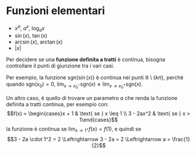 # Funzioni elementari

- $x^a$, $a^x$, $\log_a x$
- $\sin(x)$, $\tan(x)$
- $\arcsin(x)$, $\arctan(x)$
- $|x|$

Per decidere se una **funzione definita a tratti** è continua, bisogna controllare il punti di giunzione tra i vari casi.

Per esempio, la funzione $\mathrm{sgn}(\sin(x))$ è continua nei punti $\mathbb{R} \setminus \{k\pi\}$, perchè quando $\mathrm{sgn}(x_0) = 0$, $\lim_{x \to x_0^-} \mathrm{sgn}(x) \neq \lim_{x \to x_0^+} \mathrm{sgn}(x)$.

Un altro caso, è quello di trovare un parametro $a$ che renda la funzione definita a tratti continua, per esempio con:
$$f(x) = \begin{cases}x + 1 & \text{ se } x \leq 1 \\ 3 - 2ax^2 & \text{ se } x > 1\end{cases}$$
la funzione è continua se $\lim_{x \to 1^+} f(x) = f(1)$, e quindi se
$$3 - 2a \cdot 1^2 = 2 \Leftrightarrow 3 - 2a = 2 \Leftrightarrow a = \frac{1}{2}$$
